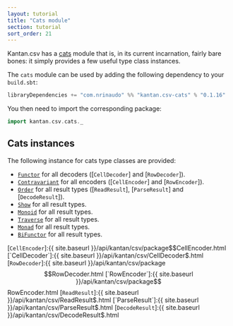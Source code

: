 ```yaml
---
layout: tutorial
title: "Cats module"
section: tutorial
sort_order: 21
---
```

Kantan.csv has a [cats](https://github.com/typelevel/cats) module that is, in its current incarnation, fairly bare
bones: it simply provides a few useful type class instances.

The `cats` module can be used by adding the following dependency to your `build.sbt`:

```scala
libraryDependencies += "com.nrinaudo" %% "kantan.csv-cats" % "0.1.16"
```

You then need to import the corresponding package:

```scala
import kantan.csv.cats._
```

## Cats instances

The following instance for cats type classes are provided:

* [`Functor`] for all decoders ([`CellDecoder`] and [`RowDecoder`]).
* [`Contravariant`] for all encoders ([`CellEncoder`] and [`RowEncoder`]).
* [`Order`] for all result types ([`ReadResult`], [`ParseResult`] and [`DecodeResult`]).
* [`Show`] for all result types.
* [`Monoid`] for all result types.
* [`Traverse`] for all result types.
* [`Monad`] for all result types.
* [`BiFunctor`] for all result types.

[`Functor`]:http://typelevel.org/cats/api/cats/Functor.html
[`Contravariant`]:http://typelevel.org/cats/api/cats/functor/Contravariant.html
[`BiFunctor`]:http://typelevel.org/cats/api/cats/functor/Bifunctor.html
[`Order`]:http://typelevel.org/cats/api/cats/kernel/Order.html
[`Show`]:http://typelevel.org/cats/api/cats/Show.html
[`Traverse`]:http://typelevel.org/cats/api/cats/Traverse.html
[`Monad`]:http://typelevel.org/cats/api/cats/Monad.html
[`Monoid`]:http://typelevel.org/cats/api/cats/kernel/Monoid.html
[`CellEncoder`]:{{ site.baseurl }}/api/kantan/csv/package$$CellEncoder.html
[`CellDecoder`]:{{ site.baseurl }}/api/kantan/csv/CellDecoder$.html
[`RowDecoder`]:{{ site.baseurl }}/api/kantan/csv/package$$RowDecoder.html
[`RowEncoder`]:{{ site.baseurl }}/api/kantan/csv/package$$RowEncoder.html
[`ReadResult`]:{{ site.baseurl }}/api/kantan/csv/ReadResult$.html
[`ParseResult`]:{{ site.baseurl }}/api/kantan/csv/ParseResult$.html
[`DecodeResult`]:{{ site.baseurl }}/api/kantan/csv/DecodeResult$.html
